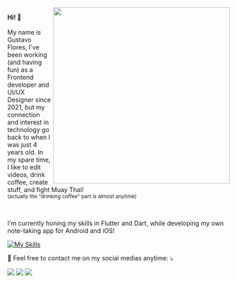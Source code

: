 <img src="https://raw.githubusercontent.com/MicaelliMedeiros/micaellimedeiros/master/image/computer-illustration.png" min-width="400px" max-width="400px" width="400px" align="right">

<p align="left"> 
<strong>Hi! 👋</strong><br><br>My name is Gustavo Flores, I've been working (and having fun) as a Frontend developer and UI/UX Designer since 2021, but my connection and interest in technology go back to when I was just 4 years old. In my spare time, I like to edit videos, drink coffee, create stuff, and fight Muay Thai!<br><sub> (actually the "drinking coffee" part is almost anytime) <sub></p>




<br>
<p align="left"> 
I'm currently honing my skills in Flutter and Dart, while developing my own note-taking app for Android and iOS!</p>


[![My Skills](https://skillicons.dev/icons?i=flutter,dart,js,html,css)](https://skillicons.dev)

<p align="left">
  💌 Feel free to contact me on my social medias anytime: ⤵️
</p>

<p align="left">
  <a href="mailto:dev.gustavo.flores@gmail.com" alt="Gmail">
  <img src="https://img.shields.io/badge/-Gmail-FF0000?style=flat-square&labelColor=FF0000&logo=gmail&logoColor=white&link=dev.gustavo.flores@gmail.com" /></a>

  <a href="https://www.linkedin.com/in/gustavo-fagundes-flores/" alt="LinkedIn">
  <img src="https://img.shields.io/badge/-Linkedin-0e76a8?style=flat-square&logo=Linkedin&logoColor=white&link=https://www.linkedin.com/in/gustavo-fagundes-flores/" /></a>

  <a href="https://www.instagram.com/gustevito/" alt="Instagram">
  <img src="https://img.shields.io/badge/-Instagram-DF0174?style=flat-square&labelColor=DF0174&logo=instagram&logoColor=white&link=instagram.com/gustevito"/></a>
</p>

